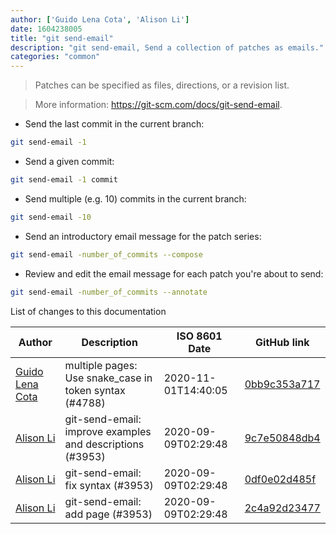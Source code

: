 ```yaml
---
author: ['Guido Lena Cota', 'Alison Li']
date: 1604238005
title: "git send-email"
description: "git send-email, Send a collection of patches as emails."
categories: "common"
---
```

> Patches can be specified as files, directions, or a revision list.

> More information: <https://git-scm.com/docs/git-send-email>.

- Send the last commit in the current branch:

```bash
git send-email -1
```

- Send a given commit:

```bash
git send-email -1 commit
```

- Send multiple (e.g. 10) commits in the current branch:

```bash
git send-email -10
```

- Send an introductory email message for the patch series:

```bash
git send-email -number_of_commits --compose
```

- Review and edit the email message for each patch you're about to send:

```bash
git send-email -number_of_commits --annotate
```
List of changes to this documentation


Author | Description | ISO 8601 Date | GitHub link
------|-----|-----|-----
[Guido Lena Cota](mailto:guido.lenacota@gmail.com) | multiple pages: Use snake_case in token syntax (#4788) | 2020-11-01T14:40:05 | [0bb9c353a717](https://github.com/tldr-pages/tldr/commit/0bb9c353a717513283f8cda8493e5370ca47219a)
[Alison Li](mailto:alison.li2@mail.mcgill.ca) | git-send-email: improve examples and descriptions (#3953) | 2020-09-09T02:29:48 | [9c7e50848db4](https://github.com/tldr-pages/tldr/commit/9c7e50848db4da4be6683ace52526923c7a3f86d)
[Alison Li](mailto:alison.li2@mail.mcgill.ca) | git-send-email: fix syntax (#3953) | 2020-09-09T02:29:48 | [0df0e02d485f](https://github.com/tldr-pages/tldr/commit/0df0e02d485f67213d454616d45ecb1b19ac185e)
[Alison Li](mailto:alison.li2@mail.mcgill.ca) | git-send-email: add page (#3953) | 2020-09-09T02:29:48 | [2c4a92d23477](https://github.com/tldr-pages/tldr/commit/2c4a92d234778bf35642920aa0beff186ac151bb)

